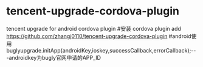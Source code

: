 # tencent-upgrade-cordova-plugin
tencent upgrade for android cordova plugin
#安装 cordova plugin add https://github.com/zhangj0110/tencent-upgrade-cordova-plugin
#android使用
buglyupgrade.initApp(androidKey,ioskey,successCallback,errorCallback);---androidkey为bugly官网申请的APP_ID
